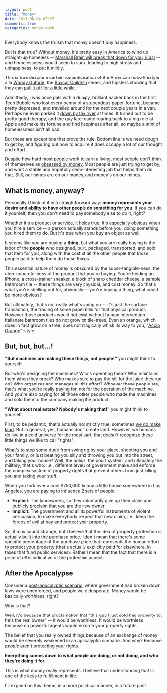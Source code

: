 ```yaml
---
layout: post
title: "Money"
date: 2013-08-04 03:37
comments: true
categories: money work
---
```


Everybody knows the truism that money doesn't buy happiness.

But is that true? Without money, it's pretty easy in America to wind up straight-up homeless -- [Marshall Brain will break that down for you, kids!][1] -- and homelessness would seem to suck, leading to high stress and unhappiness, to put it mildly.

This is true despite a certain romanticization of the American hobo lifestyle a la [Woody Guthrie][2], the [Boxcar Children][3] series, and hipsters showing that they can [pull it off for a little while][4].

Admittedly, I was once pals with a dumpy, brilliant hacker back in the first Tech Bubble who lost every penny of a stupendous paper-fortune, became pretty depressed, and travelled around for the next couple years in a van. Perhaps he even parked it [down by the river][5] at times. It turned out to be pretty good therapy, and the guy later came roaring back to a big role at Apple and make his fortune and find happiness after all, so maybe a stint of homelessness isn't all bad.

But these are exceptions that prove the rule. Bottom line is we need dough to get by, and figuring out how to acquire it does occupy a lot of our thought and effort.

Despite how hard most people work to earn a living, most people don't think of themselves as [obsessed by money][6]. Most people are just trying to get by, and want a stable and hopefully semi-interesting job that helps them do that. Still, our minds are on our money, and money's on our minds.

## What is money, anyway?

Personally I think of it in a straightforward way: **money represents your desire and ability to have other people do something for you**. If you can do it yourself, then you don't need to pay somebody else to do it, right?

Whether it's a product or service, it holds true. It's especially obvious when you hire a service -- a person actually stands before you, doing something you hired them to do. But it's true when you buy an object as well.

It seems like you are buying a **thing**, but what you are really buying is the labor of the **people** who designed, built, packaged, transported, and sold that item for you, along with the cost of all the other people that *those* people paid to help them do those things.

This essential nature of money is obscured by the super-tangible-ness, the uber-concrete-ness of the product that you're buying. You're holding an iPhone, a cross-trainer sneaker, a block of sharp cheddar cheese, a sample bathroom tile -- these things are very physical, and cost money. So that's what you're shelling out for, obviously -- you're buying a thing, what could be more obvious?

But ultimately, that's not really what's going on -- it's just the surface transaction, the trading of some paper bills for that physical product. However those products would not exist without human intervention. Italianate bathroom tiles do not grow on tile-trees. Even an orange, which does in fact grow on a tree, does not magically whisk its way to you, "[Accio Orange][7]"-style.

## But, but, but…!

**"But machines are making these things, not people!"** you might think to yourself.

But who's designing the machines? Who's operating them? Who maintains them when they break? Who makes sure to pay the bill for the juice they run on? Who organizes and manages all this effort? Whoever these people are, that's what you're really paying for, not for the operation of the machine. And you're also paying for all those other people who made the machines and sold them to the company making the product.

**"What about real estate? Nobody's making that!"** you might think to yourself.

First, to be pedantic, that's actually not strictly true, sometimes [we do make land][8]. But in general, yes, humans don't create land. However, we humans do live in a cold universe for the most part, that doesn't recognize these little things we like to call "rights".

What's to stop some dude from swinging by your place, shooting you and your family, or just beating you silly and throwing you out into the street, and taking your house? Well, the police, the court system, and ultimately the military, that's who. I.e., different levels of government make and enforce the complex system of property rights that prevent others from just killing you and taking your stuff.

When you fork over a cool $750,000 to buy a little house somewhere in Los Angeles, you are paying to influence 2 sets of people:

*   **Explicit**: The landowners, so they voluntarily give up their claim and publicly proclaim that you are the new owner.
*   **Implicit**: The government and all its powerful instruments of violent persuasion, to make everybody respect that new claim, i.e., keep the forces of evil at bay and protect your property.

So, it may sound strange, but I believe that the idea of property protection is actually built into the purchase price. I don't mean that there's some specific percentage of the purchase price that represents the human effort to protect your property (that's actually explicitly paid for elsewhere, in taxes that fund public services). Rather I mean that the fact that there is a price *at all* is indicative of the protection aspect.

## After the Apocalypse

Consider a [post-apocalyptic scenario][9], where government had broken down, laws were unenforced, and people were desperate. Money would be basically worthless, right?

Why is that?

Well, it's because that proclamation that "this guy I just sold this property to, he's the real owner" -- it would be worthless. It would be worthless because no powerful agents would enforce your property rights.

The belief that you really owned things because of an exchange of money would be severely weakened in an apocalyptic scenario. And why? Because *people* aren't protecting your rights.

**Everything comes down to what people are doing, or not doing, and who they're doing it for.**

This is what money really represents. I believe that understanding that is one of the keys to fulfillment in life.

I'll expand on this theme, in a more practical manner, in a future post.

 [1]: http://www.bygpub.com/books/tg2rw/chap1excerpt.htm
 [2]: http://www.woodyguthrie.org/biography/biography2.htm
 [3]: http://www.goodreads.com/book/show/297249.The_Boxcar_Children
 [4]: http://qr.ae/Ik71A
 [5]: http://www.youtube.com/watch?v=XaoM0FyLmGY
 [6]: http://www.youtube.com/watch?v=bjZRAvsZf1g
 [7]: http://harrypotter.wikia.com/wiki/Summoning_Charm
 [8]: http://japanpropertycentral.com/real-estate-faq/reclaimed-land-in-japan/
 [9]: http://www.vertigocomics.com/graphic-novels/y-the-last-man-vol-1-unmanned